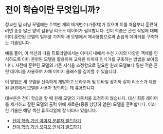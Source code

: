 # 전이 학습이란 무엇입니까?

정교한 딥 러닝 모델에는 수백만 개의 매개변수(가중치)가 있으며 이를 처음부터 훈련하려면 종종 많은 양의 컴퓨팅 리소스 데이터가 필요합니다. 전이 학습은 관련 작업에 대해 이미 훈련된 모델의 일부를 가져와 새 모델에서 재사용함으로써 손쉽게 데이터를 구축하는 기술입니다.

예를 들어, 이 섹션의 다음 튜토리얼에서는 이미지 내에서 수천 가지의 다양한 객체를 인식하도록 이미 훈련된 모델을 활용하여 고유한 이미지 인식기를 구축하는 방법을 보여줍니다. 사전에 훈련된 모델의 기존 지식을 조정함으로 필요한 원래 모델보다 훨씬 적은 훈련 데이터를 사용하여 자체 이미지 클래스를 감지할 수 있습니다.

이 방법은 새 모델을 신속하게 개발하고 브라우저 및 모바일 장치와 같이 리소스가 제한된 환경에서 모델을 사용자 정의하는 데 유용합니다.

대부분은 전이 학습을 할 때 원래 모델의 가중치를 조정하지 않습니다. 대신 최종 레이어를 제거하고 잘린 모델의 출력 위에 새로운(종종 상당히 얕은) 모델을 훈련합니다. 이러한 기술은 해당 섹션 튜토리얼에 잘 나타나 있습니다.

- [전이 학습 기반 이미지 분류자 빌드하기](image_classification)
- [전이 학습 기반 오디오 인식기 빌드하기](audio_recognizer)

